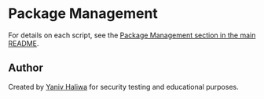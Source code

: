 # Package Management

For details on each script, see the [Package Management section in the main README](https://github.com/YanivHaliwa/Linux-Stuff/tree/master?tab=readme-ov-file#package-management).

## Author

Created by [Yaniv Haliwa](https://github.com/YanivHaliwa) for security testing and educational purposes.